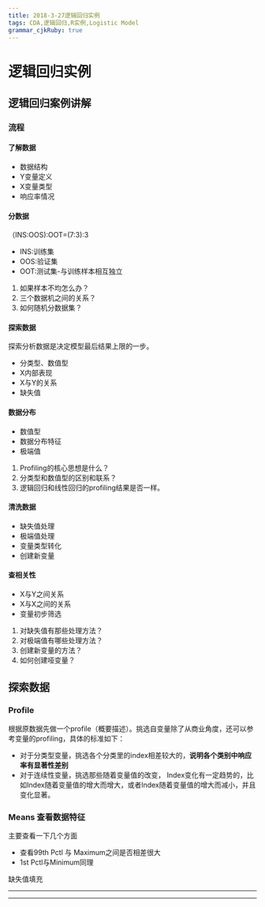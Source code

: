 ```yaml
---
title: 2018-3-27逻辑回归实例
tags: CDA,逻辑回归,R实例,Logistic Model
grammar_cjkRuby: true
---
```

# 逻辑回归实例
## 逻辑回归案例讲解
### 流程
#### 了解数据
- 数据结构
- Y变量定义
- X变量类型
- 响应率情况
#### 分数据
（INS:OOS):OOT=(7:3):3
- INS:训练集
- OOS:验证集
- OOT:测试集-与训练样本相互独立

1. 如果样本不均怎么办？
2. 三个数据机之间的关系？
3. 如何随机分数据集？
#### 探索数据
探索分析数据是决定模型最后结果上限的一步。
- 分类型、数值型
- X内部表现
- X与Y的关系
- 缺失值
#### 数据分布
- 数值型
- 数据分布特征
- 极端值
1. Profiling的核心思想是什么？
2. 分类型和数值型的区别和联系？
3. 逻辑回归和线性回归的profiling结果是否一样。

#### 清洗数据
- 缺失值处理
- 极端值处理
- 变量类型转化
- 创建新变量

#### 查相关性
- X与Y之间关系
- X与X之间的关系
- 变量初步筛选 
1. 对缺失值有那些处理方法？
2. 对极端值有哪些处理方法？
3. 创建新变量的方法？
4. 如何创建哑变量？

## 探索数据
### Profile
根据原数据先做一个profile（概要描述）。挑选自变量除了从商业角度，还可以参考变量的profiling，具体的标准如下：
- 对于分类型变量，挑选各个分类里的index相差较大的，**说明各个类别中响应率有显著性差别**
- 对于连续性变量，挑选那些随着变量值的改变， Index变化有一定趋势的，比如Index随着变量值的增大而增大，或者Index随着变量值的增大而减小，并且变化显著。

### Means 查看数据特征
主要查看一下几个方面
- 查看99th Pctl 与 Maximum之间是否相差很大
- 1st Pctl与Minimum同理

缺失值填充


----------
----------


